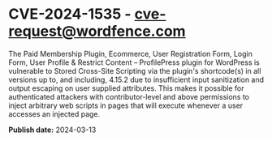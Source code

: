 # CVE-2024-1535 - cve-request@wordfence.com

The Paid Membership Plugin, Ecommerce, User Registration Form, Login Form, User Profile & Restrict Content – ProfilePress plugin for WordPress is vulnerable to Stored Cross-Site Scripting via the plugin's shortcode(s) in all versions up to, and including, 4.15.2 due to insufficient input sanitization and output escaping on user supplied attributes. This makes it possible for authenticated attackers with contributor-level and above permissions to inject arbitrary web scripts in pages that will execute whenever a user accesses an injected page.

**Publish date:** 2024-03-13
